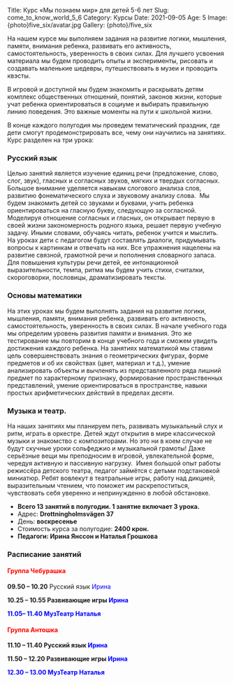 Title: Курс «Мы познаем мир» для детей 5-6 лет
Slug: come_to_know_world_5_6
Category: Курсы
Date: 2021-09-05
Age: 5
Image: {photo}five_six/avatar.jpg
Gallery: {photo}/five_six

На нашем курсе мы выполняем  задания на развитие логики, мышления, памяти, внимания ребенка, развивать его активность, самостоятельность, уверенность в своих силах. Для лучшего усвоения материала мы будем проводить опыты и эксперименты, рисовать и создавать маленькие шедевры, путешествовать в музеи и проводить квэсты.

В игровой и доступной мы будем знакомить и раскрывать детям комплекс общественных отношений, понятий, законов жизни, которые учат ребенка ориентироваться в социуме и выбирать правильную линию поведения. Это важные моменты на пути к школьной жизни.

В конце каждого полугодия мы проведем тематический праздник, где дети смогут продемонстрировать все, чему они научились на занятиях.
Курс разделен на три урока:

### Русский язык 

Целью занятий является изучение единиц речи (предложение, слово, слог, звук), гласных и согласных звуков, мягких и твердых согласных. Большое внимание уделяется навыкам слогового анализа слов, развитию фонематического слуха и звуковому анализу слова.  Мы будем знакомить детей со звуками и буквами, учить ребенка ориентироваться на гласную букву, следующую за согласной. Моделируя отношение согласных и гласных, он открывает первую в своей жизни закономерность родного языка, решает первую учебную задачу. Иными словами, обучаясь читать, ребенок учится и мыслить.  
На уроках дети с педагогом будут  составлять диалоги, придумывать вопросы к картинкам и отвечать на них. Все упражнения нацелены на развитие связной, грамотной речи и пополнения словарного запаса. Для повышения культуры речи детей, ее интонационной выразительности, темпа, ритма мы будем учить стихи, считалки, скороговорки, пословицы, драматизировать тексты.

### Основы математики

На этих уроках мы будем выполнять задания на развитие логики, мышления, памяти, внимания ребенка, развивать его активность, самостоятельность, уверенность в своих силах. В начале учебного года мы определим уровень развития памяти и внимания. Это же тестирование мы повторим в конце учебного года и сможем увидеть достижения каждого ребенка.
На занятиях математикой мы ставим цель совершенствовать знания о геометрических фигурах, форме предметов и об их свойствах (цвет, материал и т.д.), умение анализировать объекты и вычленять из представленного ряда лишний предмет по характерному признаку, формирование пространственных представлений, умение ориентироваться в пространстве, навыки простых арифметических действий в пределах десяти.

### Музыка и театр.

На наших занятиях мы планируем петь, развивать музыкальный слух и ритм, играть в оркестре. Детей ждут открытия в мире классической музыки и знакомство с композиторами. Но это ни в коем случае не будут скучные уроки сольфеджио и музыкальной грамоты! Даже серьёзные вещи мы преподносим в игровой, увлекательной форме, чередуя активную и пассивную нагрузку. 
Имея большой опыт работы режиссёра детского театра, педагог займётся с детьми подстановкой миниатюр. Ребят вовлекут в театральные игры, работу над дикцией, выразительным чтением, что поможет им раскрепоститься, чувствовать себя уверенно и непринужденно в любой обстановке.

* <strong>Всего 13 занятий в полугодии. 1 занятие включает 3 урока.</strong>
* Адрес: <strong>Drottningholmsvägen 37</strong>
* День: <strong>воскресенье</strong>
* Стоимость курса за полугодие: <strong>2400 крон.</strong>
* <strong>Педагоги: Ирина Янссон и Наталья Грошкова</strong>

### Расписание занятий


#### <span style="color:red">Группа Чебурашка</span>

<strong>09.50 – 10.20</strong>  Русский язык            <span style="color:blue">Ирина</span>

<strong>10.25 – 10.55<strong>  Развивающие игры  <span style="color:blue">Ирина</span>

<span style="color:blue">11.05– 11.40  МузТеатр                Наталья</span>

#### <span style="color:red">Группа Антошка</span>

<strong>11.10 – 11.40</strong>  Русский язык            <span style="color:blue">Ирина</span>

<strong>11.50 – 12.20<strong>  Развивающие игры  <span style="color:blue">Ирина</span>

<span style="color:blue">12.30 – 13.00  МузТеатр                Наталья</span>
